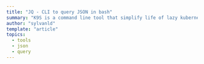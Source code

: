```yaml
---
title: "JQ - CLI to query JSON in bash"
summary: "K9S is a command line tool that simplify life of lazy kubernetes administrators!"
author: "sylvanld"
template: "article"
topics:
  - tools
  - json
  - query
---
```

